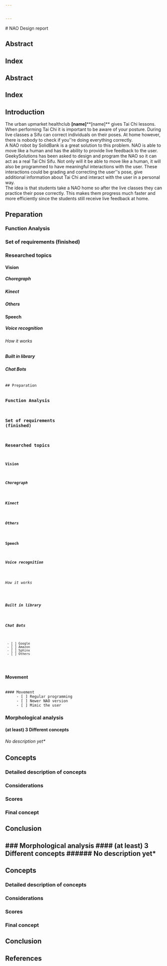 ```yaml
---


---
```


<p>﻿# NAO Design report</p>
<h2 id="abstract">Abstract</h2>
<h2 id="index">Index</h2>
<h2 id="introduction">

## Abstract

## Index

## Introduction</h2>
<p>
The urban upmarket healthclub <strong>[name]</strong>**[name]** gives Tai Chi lessons. When performing Tai Chi it is important to be aware of your posture. During live classes a Sifu can correct individuals on their poses. At home however, there is nobody to check if you’'re doing everything correctly.<br> 
A NAO robot by SolidBank is a great solution to this problem. NAO is able to move like a human and has the ability to provide live feedback to the user.<br> 
GeekySolutions has been asked to design and program the NAO so it can act as a real Tai Chi Sifu. Not only will it be able to move like a human, it will also be programmed to have meaningful interactions with the user. These interactions could be grading and correcting the user’'s pose, give additional information about Tai Chi and interact with the user in a personal way.<br> 
The idea is that students take a NAO home so after the live classes they can practice their pose correctly. This makes them progress much faster and more efficiently since the students still receive live feedback at home.</p>
<h2 id="preparation">Preparation</h2>
<h3 id="function-analysis">Function Analysis</h3>
<h3 id="set-of-requirements-finished">Set of requirements (finished)</h3>
<h3 id="researched-topics">Researched topics</h3>
<h4 id="vision">Vision</h4>
<h5 id="choregraph">Choregraph</h5>
<h5 id="kinect">Kinect</h5>
<h5 id="others">Others</h5>
<h4 id="speech">Speech</h4>
<h5 id="voice-recognition">Voice recognition</h5>
<h6 id="how-it-works">How it works</h6>
<h5 id="built-in-library">Built in library</h5>
<h5 id="chat-bots">Chat Bots</h5>
<pre><code> 
## Preparation

### Function Analysis 

### Set of requirements (finished)

### Researched topics 
#### Vision
##### Choregraph
##### Kinect
##### Others

#### Speech
##### Voice recognition 
###### How it works
##### Built in library
##### Chat Bots
	 - [ ] Google
	 - [ ] Amazon
	 - [ ] Sphinx
	 - [ ] Others
</code></pre>
<h4 id="movement">Movement</h4>
<pre><code>
#### Movement
	 - [ ] Regular programming
	 - [ ] Newer NAO version
	 - [ ] Mimic the user
</code></pre>
<h3 id="morphological-analysis">Morphological analysis</h3>
<h4 id="at-least-3-different-concepts">(at least) 3 Different concepts</h4>
<h6 id="no-description-yet">No description yet*</h6>
<h2 id="concepts">Concepts</h2>
<h3 id="detailed-description-of-concepts">Detailed description of concepts</h3>
<h3 id="considerations">Considerations</h3>
<h3 id="scores">Scores</h3>
<h3 id="final-concept">Final concept</h3>
<h2 id="conclusion">Conclusion</h2>
<h2 id="references">
### Morphological analysis
#### (at least) 3 Different concepts
###### No description yet*

## Concepts
### Detailed description of concepts
### Considerations
### Scores
### Final concept
## Conclusion
## References</h2>

<!--stackedit_data:
eyJoaXN0b3J5IjpbMTk1MjQ5MjcxNF19
-->